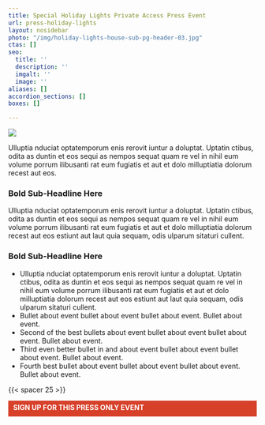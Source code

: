 ```yaml
---
title: Special Holiday Lights Private Access Press Event
url: press-holiday-lights
layout: nosidebar
photo: "/img/holiday-lights-house-sub-pg-header-03.jpg"
ctas: []
seo:
  title: ''
  description: ''
  imgalt: ''
  image: ''
aliases: []
accordion_sections: []
boxes: []

---
```

![](/img/Shore-Acres-Holiday-Lights-Collage-2.jpg)

Ulluptia nduciat optatemporum enis rerovit iuntur a doluptat. Uptatin ctibus, odita as duntin et eos sequi as nempos sequat quam re vel in nihil eum volume porrum ilibusanti rat eum fugiatis et aut et dolo milluptiatia dolorum recest aut eos. 

### Bold Sub-Headline Here

Ulluptia nduciat optatemporum enis rerovit iuntur a doluptat. Uptatin ctibus, odita as duntin et eos sequi as nempos sequat quam re vel in nihil eum volume porrum ilibusanti rat eum fugiatis et aut et dolo milluptiatia dolorum recest aut eos estiunt aut laut quia sequam, odis ulparum sitaturi cullent.

### Bold Sub-Headline Here

* Ulluptia nduciat optatemporum enis rerovit iuntur a doluptat. Uptatin ctibus, odita as duntin et eos sequi as nempos sequat quam re vel in nihil eum volume porrum ilibusanti rat eum fugiatis et aut et dolo milluptiatia dolorum recest aut eos estiunt aut laut quia sequam, odis ulparum sitaturi cullent.
* Bullet about event bullet about event bullet about event. Bullet about event. 
* Second of the best bullets about event bullet about event bullet about event. Bullet about event. 
* Third even better bullet in and about event bullet about event bullet about event. Bullet about event. 
* Fourth best bullet about event bullet about event bullet about event. Bullet about event. 

{{< spacer 25 >}}
<div style="background-color:#d74029; color:#ffffff; font-weight:bold;padding:5px 3px 10px 10px">
SIGN UP FOR THIS PRESS ONLY EVENT</div>

<script type="text/javascript" src="https://form.jotform.com/jsform/222785805493163"></script>